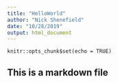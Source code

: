```yaml
---
title: "HelloWorld"
author: "Nick Shenefield"
date: "10/28/2019"
output: html_document
---
```


```{r setup, include=FALSE}
knitr::opts_chunk$set(echo = TRUE)
```

## This is a markdown file
